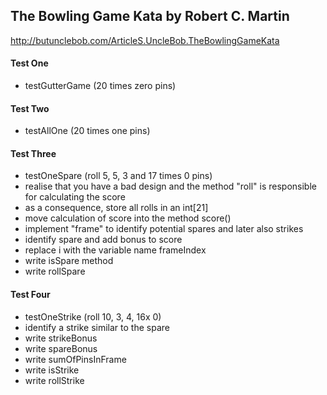 ## The Bowling Game Kata by Robert C. Martin
http://butunclebob.com/ArticleS.UncleBob.TheBowlingGameKata

#### Test One
- testGutterGame (20 times zero pins)

#### Test Two
- testAllOne (20 times one pins)

#### Test Three
- testOneSpare (roll 5, 5, 3 and 17 times 0 pins)
- realise that you have a bad design and the method "roll" is responsible for calculating the score
- as a consequence, store all rolls in an int[21]
- move calculation of score into the method score()
- implement "frame" to identify potential spares and later also strikes
- identify spare and add bonus to score
- replace i with the variable name frameIndex
- write isSpare method
- write rollSpare


#### Test Four
- testOneStrike (roll 10, 3, 4, 16x 0)
- identify a strike similar to the spare
- write strikeBonus
- write spareBonus
- write sumOfPinsInFrame
- write isStrike
- write rollStrike